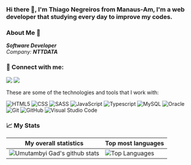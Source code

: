 ### Hi there 👋, I'm Thiago Negreiros from Manaus-Am, I'm a web developer that studying every day to improve my codes.

### About Me 🔭
<p>
  <em>
   <b>Software Developer</b><br>
   Company: <b>NTTDATA</b>
  </em>  
</p>

### 👥 Connect with me:
<p align="left">
  <a href="https://www.linkedin.com/in/thiago-negreiros-61a591a0/"><img src="https://img.shields.io/badge/-Thiago%20Negreiros-333333?style=white&logo=linkedin"/></a>
  <a href="mailto:negreiros.t@gmail.com"><img src="https://img.shields.io/badge/-negreiros.t@gmail.com-333333?style=white&logo=gmail"/></a>
</p>

These are some of the technologies and tools that I work with:

  
  ![HTML5](https://img.shields.io/badge/-HTML5-333333?style=flat&logo=HTML5)
  ![CSS](https://img.shields.io/badge/-CSS-333333?style=flat&logo=CSS3&logoColor=1572B6)
  ![SASS](https://img.shields.io/badge/-Sass-333333?style=white&logo=sass)
  ![JavaScript](https://img.shields.io/badge/-JavaScript-333333?style=flat&logo=javascript)
  ![Typescript](https://img.shields.io/badge/-Typescript-333333?style=flat&logo=typescript)
  ![MySQL](https://img.shields.io/badge/-MySQL-333333?style=flat&logo=mysql)
  ![Oracle](https://img.shields.io/badge/-Oracle%20PL/SQL-333333?style=white&logo=oracle)
  ![Git](https://img.shields.io/badge/-Git-333333?style=flat&logo=git)
  ![GitHub](https://img.shields.io/badge/-GitHub-333333?style=flat&logo=github)
  ![Visual Studio Code](https://img.shields.io/badge/-Visual%20Studio%20Code-333333?style=flat&logo=visual-studio-code&logoColor=007ACC)

### 📈 My Stats
|My overall statistics|Top most languages |
|------------------|-------------|
|![Umutambyi Gad's github stats](https://github-readme-stats.vercel.app/api?username=thiagonegreiros&show_icons=true&hide_border=true&count_private=true&theme=tokyonight)|![Top Languages](https://github-readme-stats.vercel.app/api/top-langs/?username=thiagonegreiros&langs_count=10&count_private=true&hide_border=true&theme=tokyonight&layout=compact)|


<!--
**thiagonegreiros/thiagonegreiros** is a ✨ _special_ ✨ repository because its `README.md` (this file) appears on your GitHub profile.

Here are some ideas to get you started:

- 🔭 I’m currently working on ...
- 🌱 I’m currently learning ...
- 👯 I’m looking to collaborate on ...
- 🤔 I’m looking for help with ...
- 💬 Ask me about ...
- 📫 How to reach me: ...
- 😄 Pronouns: ...
- ⚡ Fun fact: ...
-->

